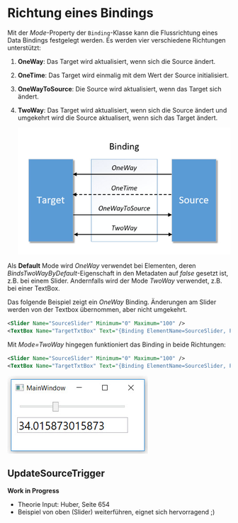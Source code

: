 # Richtung eines Bindings 

Mit der _Mode_-Property der `Binding`-Klasse kann die Flussrichtung eines Data Bindings festgelegt werden. Es werden vier verschiedene Richtungen unterstützt: 

1. **OneWay**: Das Target wird aktualisiert, wenn sich die Source ändert. 

2. **OneTime**: Das Target wird einmalig mit dem Wert der Source initialisiert.

3. **OneWayToSource**: Die Source wird aktualisiert, wenn das Target sich ändert. 

4. **TwoWay**: Das Target wird aktualisiert, wenn sich die Source ändert und umgekehrt wird die Source aktualisert, wenn sich das Target ändert. 

    ![Bild 1](res/01.jpg)

Als **Default** Mode wird _OneWay_ verwendet bei Elementen, deren _BindsTwoWayByDefault_-Eigenschaft in den Metadaten auf _false_ gesetzt ist, z.B. bei einem Slider. Andernfalls wird der Mode _TwoWay_ verwendet, z.B. bei einer TextBox. 

Das folgende Beispiel zeigt ein _OneWay_ Binding. Änderungen am Slider werden von der Textbox übernommen, aber nicht umgekehrt. 

```XML
<Slider Name="SourceSlider" Minimum="0" Maximum="100" />
<TextBox Name="TargetTxtBox" Text="{Binding ElementName=SourceSlider, Path=Value }" />
```

Mit _Mode=TwoWay_ hingegen funktioniert das Binding in beide Richtungen:

```XML
<Slider Name="SourceSlider" Minimum="0" Maximum="100" />
<TextBox Name="TargetTxtBox" Text="{Binding ElementName=SourceSlider, Path=Value, Mode=TwoWay }" />
```

 ![Bild 2](res/02.jpg)

 ## UpdateSourceTrigger 

 **Work in Progress** 

* Theorie Input: Huber, Seite 654 
* Beispiel von oben (Slider) weiterführen, eignet sich hervorragend ;)